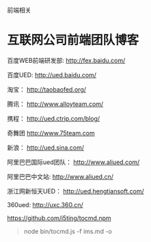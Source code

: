前端相关

# 互联网公司前端团队博客

 百度WEB前端研发部:  http://fex.baidu.com/ 
 
 百度UED: http://ued.baidu.com/
 
 淘宝：  http://taobaofed.org/
 
 腾讯：  http://www.alloyteam.com/
 
 携程：  http://ued.ctrip.com/blog/
 
 奇舞团  http://www.75team.com
 
 新浪： http://ued.sina.com/
 
 阿里巴巴国际ued团队： http://www.aliued.com/
 
 阿里巴巴中文站: http://www.aliued.cn/
 
 浙江网新恒天UED： http://ued.hengtiansoft.com/

 360ued: http://uxc.360.cn/

https://github.com/i5ting/tocmd.npm


>node bin/tocmd.js  -f ims.md  -o
